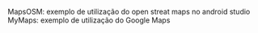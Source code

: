 MapsOSM: exemplo de utilização do open streat maps no android studio
MyMaps: exemplo de utilização do Google Maps
